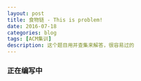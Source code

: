 ```yaml
---
layout: post
title: 食物链 - This is problem!
date: 2016-07-18
categories: blog
tags: [ACM集训]
description: 这个题目用并查集来解答，很容易过的
---
```


### 正在编写中
